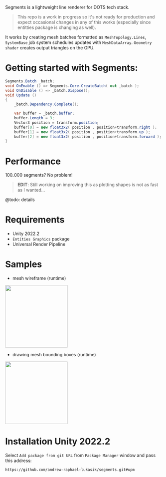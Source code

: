 Segments is a lightweight line renderer for DOTS tech stack.

> This repo is a work in progress so it's not ready for production and expect occasional changes in any of this works (especially since entitties package is changing as well).

It works by creating mesh batches formatted as `MeshTopology.Lines`, `SystemBase` job system schedules updates with `MeshDataArray`. `Geometry shader` creates output triangles on the GPU.

# Getting started with Segments:
```csharp
Segments.Batch _batch;
void OnEnable () => Segments.Core.CreateBatch( out _batch );
void OnDisable () => _batch.Dispose();
void Update ()
{
	_batch.Dependency.Complete();

	var buffer = _batch.buffer;
	buffer.Length = 3;
	Vector3 position = transform.position;
	buffer[0] = new float3x2( position , position+transform.right );
	buffer[1] = new float3x2( position , position+transform.up );
	buffer[2] = new float3x2( position , position+transform.forward );
}
```
# Performance

100_000 segments? No problem!

> **EDIT**: Still working on improving this as plotting shapes is not as fast as I wanted...

@todo: details

# Requirements
- Unity 2022.2
- `Entities Graphics` package
- Universal Render Pipeline

# Samples
- mesh wireframe (runtime)
<img src="https://i.imgur.com/NCC71mD.gif" height="200">

- drawing mesh bounding boxes (runtime)
<img src="https://i.imgur.com/J1mzvSbl.jpg" height="200">

# Installation Unity 2022.2
Select `Add package from git URL` from `Package Manager` window and pass this address:
```
https://github.com/andrew-raphael-lukasik/segments.git#upm
```
